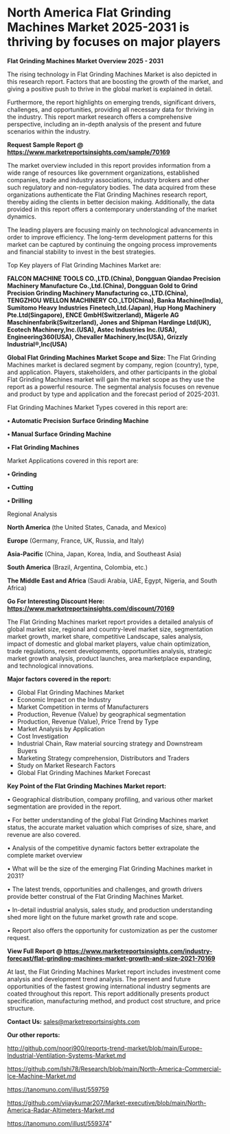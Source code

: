 # North America Flat Grinding Machines Market 2025-2031 is thriving by focuses on major players

<Strong> Flat Grinding Machines Market Overview 2025 - 2031</strong>

The rising technology in Flat Grinding Machines Market is also depicted in this research report. Factors that are boosting the growth of the market, and giving a positive push to thrive in the global market is explained in detail.

Furthermore, the report highlights on emerging trends, significant drivers, challenges, and opportunities, providing all necessary data for thriving in the industry. This report market research offers a comprehensive perspective, including an in-depth analysis of the present and future scenarios within the industry.

<strong>Request Sample Report @ <a href=https://www.marketreportsinsights.com/sample/70169>https://www.marketreportsinsights.com/sample/70169</a></strong>

The market overview included in this report provides information from a wide range of resources like government organizations, established companies, trade and industry associations, industry brokers and other such regulatory and non-regulatory bodies. The data acquired from these organizations authenticate the Flat Grinding Machines research report, thereby aiding the clients in better decision making. Additionally, the data provided in this report offers a contemporary understanding of the market dynamics.

The leading players are focusing mainly on technological advancements in order to improve efficiency. The long-term development patterns for this market can be captured by continuing the ongoing process improvements and financial stability to invest in the best strategies.

Top Key players of Flat Grinding Machines Market are:

<strong>FALCON MACHINE TOOLS CO.,LTD.(China), Dongguan Qiandao Precision Machinery Manufacture Co.,Ltd.(China), Dongguan Gold to Grind Precision Grinding Machinery Manufacturing co.,LTD.(China), TENGZHOU WELLON MACHINERY CO.,LTD(China), Banka Machine(India), Sumitomo Heavy Industries Finetech,Ltd.(Japan), Hup Hong Machinery Pte.Ltd(Singapore), ENCE GmbH(Switzerland), Mägerle AG Maschinenfabrik(Switzerland), Jones and Shipman Hardinge Ltd(UK), Ecotech Machinery,Inc.(USA), Astec Industries Inc.(USA), Engineering360(USA), Chevaller Machinery,Inc(USA), Grizzly Industrial®,Inc(USA)</strong>

<strong><b>Global Flat Grinding Machines Market Scope and Size:</b></strong>
The Flat Grinding Machines market is declared segment by company, region (country), type, and application. Players, stakeholders, and other participants in the global Flat Grinding Machines market will gain the market scope as they use the report as a powerful resource. The segmental analysis focuses on revenue and product by type and application and the forecast period of 2025-2031.

Flat Grinding Machines Market Types covered in this report are:

<strong>• Automatic Precision Surface Grinding Machine

• Manual Surface Grinding Machine

• Flat Grinding Machines</strong>

Market Applications covered in this report are:

<strong>• Grinding

• Cutting

• Drilling</strong> 

Regional Analysis

<strong>North America</strong> (the United States, Canada, and Mexico)

<strong>Europe</strong> (Germany, France, UK, Russia, and Italy)

<strong>Asia-Pacific</strong> (China, Japan, Korea, India, and Southeast Asia)

<strong>South America</strong> (Brazil, Argentina, Colombia, etc.)

<strong>The Middle East and Africa</strong> (Saudi Arabia, UAE, Egypt, Nigeria, and South Africa)

<strong>Go For Interesting Discount Here: <a href=https://www.marketreportsinsights.com/discount/70169>https://www.marketreportsinsights.com/discount/70169</a></strong>

The Flat Grinding Machines market report provides a detailed analysis of global market size, regional and country-level market size, segmentation market growth, market share, competitive Landscape, sales analysis, impact of domestic and global market players, value chain optimization, trade regulations, recent developments, opportunities analysis, strategic market growth analysis, product launches, area marketplace expanding, and technological innovations.

<strong><b>Major factors covered in the report:</b></strong>
<ul>
  <li>Global Flat Grinding Machines Market </li>
  <li>Economic Impact on the Industry</li>
  <li>Market Competition in terms of Manufacturers</li>
  <li>Production, Revenue (Value) by geographical segmentation</li>
  <li>Production, Revenue (Value), Price Trend by Type</li>
  <li>Market Analysis by Application</li>
  <li>Cost Investigation</li>
  <li>Industrial Chain, Raw material sourcing strategy and Downstream Buyers</li>
  <li>Marketing Strategy comprehension, Distributors and Traders</li>
  <li>Study on Market Research Factors</li>
  <li>Global Flat Grinding Machines Market Forecast</li>
</ul>

<strong><b>Key Point of the Flat Grinding Machines Market report:</b></strong>

• Geographical distribution, company profiling, and various other market segmentation are provided in the report.

• For better understanding of the global Flat Grinding Machines market status, the accurate market valuation which comprises of size, share, and revenue are also covered.

• Analysis of the competitive dynamic factors better extrapolate the complete market overview

• What will be the size of the emerging Flat Grinding Machines market in 2031?

• The latest trends, opportunities and challenges, and growth drivers provide better construal of the Flat Grinding Machines Market.

• In-detail industrial analysis, sales study, and production understanding shed more light on the future market growth rate and scope.

• Report also offers the opportunity for customization as per the customer request.

<strong><b>View Full Report @ <a href=https://www.marketreportsinsights.com/industry-forecast/flat-grinding-machines-market-growth-and-size-2021-70169>https://www.marketreportsinsights.com/industry-forecast/flat-grinding-machines-market-growth-and-size-2021-70169</a></b></strong>


At last, the Flat Grinding Machines Market report includes investment come analysis and development trend analysis. The present and future opportunities of the fastest growing international industry segments are coated throughout this report. This report additionally presents product specification, manufacturing method, and product cost structure, and price structure.

<strong>Contact Us:</strong>
sales@marketreportsinsights.com

<strong>Our other reports:</strong>

<a href=http://github.com/noori900/reports-trend-market/blob/main/Europe-Industrial-Ventilation-Systems-Market.md>http://github.com/noori900/reports-trend-market/blob/main/Europe-Industrial-Ventilation-Systems-Market.md</a>

<a href=https://github.com/Ishi78/Research/blob/main/North-America-Commercial-Ice-Machine-Market.md>https://github.com/Ishi78/Research/blob/main/North-America-Commercial-Ice-Machine-Market.md</a>

<a href=https://tanomuno.com/illust/559759>https://tanomuno.com/illust/559759</a>

<a href=https://github.com/vijaykumar207/Market-executive/blob/main/North-America-Radar-Altimeters-Market.md>https://github.com/vijaykumar207/Market-executive/blob/main/North-America-Radar-Altimeters-Market.md</a>

<a href=https://tanomuno.com/illust/559374>https://tanomuno.com/illust/559374</a>"

